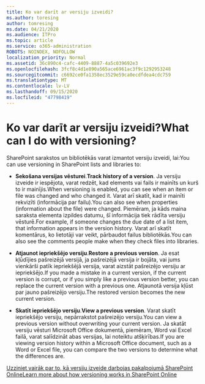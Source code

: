 ```yaml
---
title: Ko var darīt ar versiju izveidi?
ms.author: toresing
author: tomresing
ms.date: 04/21/2020
ms.audience: ITPro
ms.topic: article
ms.service: o365-administration
ROBOTS: NOINDEX, NOFOLLOW
localization_priority: Normal
ms.assetid: 36c890c4-cafc-4409-8887-4a5c039692e3
ms.openlocfilehash: 3fcf8c4d1e890a565ace6961ac3f9c1292953248
ms.sourcegitcommit: c6692ce0fa1358ec3529e59ca0ecdfdea4cdc759
ms.translationtype: MT
ms.contentlocale: lv-LV
ms.lasthandoff: 09/15/2020
ms.locfileid: "47798419"
---
```

# <a name="what-can-i-do-with-versioning"></a><span data-ttu-id="1fde5-102">Ko var darīt ar versiju izveidi?</span><span class="sxs-lookup"><span data-stu-id="1fde5-102">What can I do with versioning?</span></span>

<span data-ttu-id="1fde5-103">SharePoint sarakstos un bibliotēkās varat izmantot versiju izveidi, lai:</span><span class="sxs-lookup"><span data-stu-id="1fde5-103">You can use versioning in SharePoint lists and libraries to:</span></span>
  
- <span data-ttu-id="1fde5-104">**Sekošana versijas vēsturei**.</span><span class="sxs-lookup"><span data-stu-id="1fde5-104">**Track history of a version**.</span></span> <span data-ttu-id="1fde5-105">Ja versiju izveide ir iespējota, varat redzēt, kad elements vai fails ir mainīts un kurš to ir mainījis.</span><span class="sxs-lookup"><span data-stu-id="1fde5-105">When versioning is enabled, you can see when an item or file was changed and who changed it.</span></span> <span data-ttu-id="1fde5-106">Varat arī skatīt, kad ir mainīti rekvizīti (informācija par failu).</span><span class="sxs-lookup"><span data-stu-id="1fde5-106">You can also see when properties (information about the file) were changed.</span></span> <span data-ttu-id="1fde5-107">Piemēram, ja kāds maina saraksta elementa izpildes datumu, šī informācija tiek rādīta versiju vēsturē.</span><span class="sxs-lookup"><span data-stu-id="1fde5-107">For example, if someone changes the due date of a list item, that information appears in the version history.</span></span> <span data-ttu-id="1fde5-108">Varat arī skatīt komentārus, ko lietotāji var veikt, pārbaudot failus bibliotēkās.</span><span class="sxs-lookup"><span data-stu-id="1fde5-108">You can also see the comments people make when they check files into libraries.</span></span> 
    
- <span data-ttu-id="1fde5-109">**Atjaunot iepriekšējo versiju**.</span><span class="sxs-lookup"><span data-stu-id="1fde5-109">**Restore a previous version**.</span></span> <span data-ttu-id="1fde5-110">Ja esat kļūdījies pašreizējā versijā, ja pašreizējā versija ir bojāta, vai jums vienkārši patīk iepriekšējā versija, varat aizstāt pašreizējo versiju ar iepriekšējo.</span><span class="sxs-lookup"><span data-stu-id="1fde5-110">If you made a mistake in a current version, if the current version is corrupt, or if you simply like a previous version better, you can replace the current version with a previous one.</span></span> <span data-ttu-id="1fde5-111">Atjaunotā versija kļūst par jauno pašreizējo versiju.</span><span class="sxs-lookup"><span data-stu-id="1fde5-111">The restored version becomes the new current version.</span></span> 
    
- <span data-ttu-id="1fde5-112">**Skatīt iepriekšējo versiju**.</span><span class="sxs-lookup"><span data-stu-id="1fde5-112">**View a previous version**.</span></span> <span data-ttu-id="1fde5-113">Varat skatīt iepriekšējo versiju, nepārrakstot pašreizējo versiju.</span><span class="sxs-lookup"><span data-stu-id="1fde5-113">You can view a previous version without overwriting your current version.</span></span> <span data-ttu-id="1fde5-114">Ja skatāt versiju vēsturi Microsoft Office dokumentā, piemēram, Word vai Excel failā, varat salīdzināt abas versijas, lai noteiktu atšķirības.</span><span class="sxs-lookup"><span data-stu-id="1fde5-114">If you are viewing version history within a Microsoft Office document, such as a Word or Excel file, you can compare the two versions to determine what the differences are.</span></span> 
    
[<span data-ttu-id="1fde5-115">Uzziniet vairāk par to, kā versiju izveide darbojas pakalpojumā SharePoint Online</span><span class="sxs-lookup"><span data-stu-id="1fde5-115">Learn more about how versioning works in SharePoint Online</span></span>](https://go.microsoft.com/fwlink/?linkid=875710)
  


